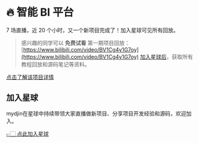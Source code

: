 # 🔥 智能 BI 平台

7 场直播，近 20 个小时，又一个新项目完成了！加入星球可见所有回放。


> 感兴趣的同学可以 **免费试看**
> 第一期项目回放：[https://www.bilibili.com/video/BV1Cg4y1G7oy](https://www.bilibili.com/video/BV1Cg4y1G7oy)
> [加入星球后](https://yuyuanweb.feishu.cn/wiki/SDtMwjR1DituVpkz5MLc3fZLnzb)，获取所有教程回放和源码笔记等资料。

[点击了解该项目详情](https://mp.weixin.qq.com/s/C4YUQXQGoww_hxYtcS8e5w)


## 加入星球

mydjin在星球中持续带领大家直播做新项目、分享项目开发经验和源码，欢迎加入。

[👉🏻 点此加入星球](https://yuyuanweb.feishu.cn/wiki/SDtMwjR1DituVpkz5MLc3fZLnzb)

